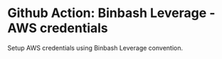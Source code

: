 # Github Action: Binbash Leverage - AWS credentials
Setup AWS credentials using Binbash Leverage convention.
